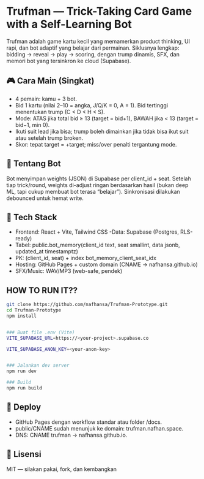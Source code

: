 # Trufman — Trick-Taking Card Game with a Self-Learning Bot

Trufman adalah game kartu kecil yang memamerkan product thinking, UI rapi, dan bot adaptif yang belajar dari permainan. Siklusnya lengkap: bidding → reveal → play → scoring, dengan trump dinamis, SFX, dan memori bot yang tersinkron ke cloud (Supabase).


## 🎮 Cara Main (Singkat)
- 4 pemain: kamu + 3 bot.
- Bid 1 kartu (nilai 2–10 = angka, J/Q/K = 0, A = 1). Bid tertinggi menentukan trump (C < D < H < S).
- Mode: ATAS jika total bid ≥ 13 (target = bid+1), BAWAH jika < 13 (target = bid−1, min 0).
- Ikuti suit lead jika bisa; trump boleh dimainkan jika tidak bisa ikut suit atau setelah trump broken.
- Skor: tepat target = +target; miss/over penalti tergantung mode.


## 🧠 Tentang Bot
Bot menyimpan weights (JSON) di Supabase per client_id + seat. Setelah tiap trick/round, weights di-adjust ringan berdasarkan hasil (bukan deep ML, tapi cukup membuat bot terasa “belajar”). Sinkronisasi dilakukan debounced untuk hemat write.


## 🧰 Tech Stack
- Frontend: React + Vite, Tailwind CSS
-Data: Supabase (Postgres, RLS-ready)
- Tabel: public.bot_memory(client_id text, seat smallint, data jsonb, updated_at timestamptz)
- PK: (client_id, seat) + index bot_memory_client_seat_idx
- Hosting: GitHub Pages + custom domain (CNAME → nafhansa.github.io)
- SFX/Music: WAV/MP3 (web-safe, pendek)


## HOW TO RUN IT??
```bash
git clone https://github.com/nafhansa/Trufman-Prototype.git
cd Trufman-Prototype
npm install


### Buat file .env (Vite)
VITE_SUPABASE_URL=https://<your-project>.supabase.co

VITE_SUPABASE_ANON_KEY=<your-anon-key>


### Jalankan dev server
npm run dev

### Build
npm run build
```

## 🚀 Deploy
- GitHub Pages dengan workflow standar atau folder /docs.
- public/CNAME sudah menunjuk ke domain: trufman.nafhan.space.
- DNS: CNAME trufman → nafhansa.github.io.


## 🔑 Lisensi
MIT — silakan pakai, fork, dan kembangkan
